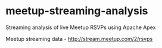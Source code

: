 # meetup-streaming-analysis
Streaming analysis of live Meetup RSVPs using Apache Apex

Meetup streaming data - http://stream.meetup.com/2/rsvps
